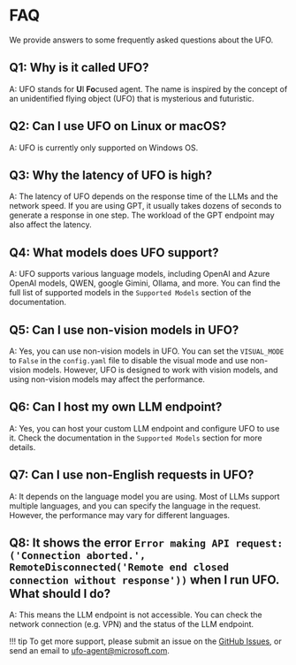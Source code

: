 # FAQ

We provide answers to some frequently asked questions about the UFO.

## Q1: Why is it called UFO?

A: UFO stands for **U**I **Fo**cused agent. The name is inspired by the concept of an unidentified flying object (UFO) that is mysterious and futuristic.

## Q2: Can I use UFO on Linux or macOS?
A: UFO is currently only supported on Windows OS.

## Q3: Why the latency of UFO is high?
A: The latency of UFO depends on the response time of the LLMs and the network speed. If you are using GPT, it usually takes dozens of seconds to generate a response in one step. The workload of the GPT endpoint may also affect the latency.

## Q4: What models does UFO support?
A: UFO supports various language models, including OpenAI and Azure OpenAI models, QWEN, google Gimini, Ollama, and more. You can find the full list of supported models in the `Supported Models` section of the documentation.

## Q5: Can I use non-vision models in UFO?
A: Yes, you can use non-vision models in UFO. You can set the `VISUAL_MODE` to `False` in the `config.yaml` file to disable the visual mode and use non-vision models. However, UFO is designed to work with vision models, and using non-vision models may affect the performance.

## Q6: Can I host my own LLM endpoint?
A: Yes, you can host your custom LLM endpoint and configure UFO to use it. Check the documentation in the `Supported Models` section for more details.

## Q7: Can I use non-English requests in UFO?
A: It depends on the language model you are using. Most of LLMs support multiple languages, and you can specify the language in the request. However, the performance may vary for different languages.

## Q8: It shows the error `Error making API request: ('Connection aborted.', RemoteDisconnected('Remote end closed connection without response'))` when I run UFO. What should I do?
A: This means the LLM endpoint is not accessible. You can check the network connection (e.g. VPN) and the status of the LLM endpoint. 

!!! tip
    To get more support, please submit an issue on the [GitHub Issues](https://github.com/microsoft/UFO/issues), or send an email to [ufo-agent@microsoft.com](mailto:ufo-agent@microsoft.com).